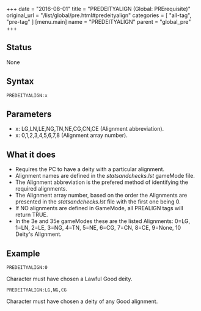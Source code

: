 +++
date = "2016-08-01"
title = "PREDEITYALIGN (Global: PRErequisite)"
original_url = "/list/global/pre.html#predeityalign"
categories = [ "all-tag", "pre-tag" ]
[menu.main]
    name = "PREDEITYALIGN"
    parent = "global_pre"
+++

## Status

None

## Syntax

`PREDEITYALIGN:x`

## Parameters

-   x: LG,LN,LE,NG,TN,NE,CG,CN,CE
    (Alignment abbreviation).
-   x: 0,1,2,3,4,5,6,7,8 (Alignment array number).



What it does
------------

-   Requires the PC to have a deity with a particular alignment.
-   Alignment names are defined in the *statsandchecks.lst*
    gameMode file.
-   The Alignment abbreviation is the prefered method of identifying the
    required alignments.
-   The Alignment array number, based on the order the Alignments are
    presented in the *statsandchecks.lst* file with the first one
    being 0.
-   If NO alignments are defined in GameMode, all PREALIGN tags will
    return TRUE.
-   In the 3e and 35e gameModes these are the listed Alignments: 0=LG,
    1=LN, 2=LE, 3=NG, 4=TN, 5=NE, 6=CG, 7=CN, 8=CE, 9=None, 10
    Deity's Alignment.

Example
-------

`PREDEITYALIGN:0`

Character must have chosen a Lawful Good deity.

`PREDEITYALIGN:LG,NG,CG`

Character must have chosen a deity of any Good alignment.

